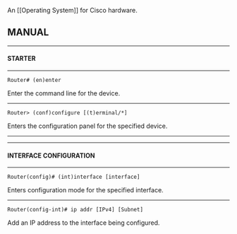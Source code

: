 An [[Operating System]] for Cisco hardware.
## MANUAL
****
#### STARTER
****

```cisco
Router# (en)enter
```
Enter the command line for the device.

****

```cisco
Router> (conf)configure [(t)erminal/*]
```
Enters the configuration panel for the specified device.

****


****
#### INTERFACE CONFIGURATION
****

```cisco
Router(config)# (int)interface [interface]
```
Enters configuration mode for the specified interface.

****

```cisco
Router(config-int)# ip addr [IPv4] [Subnet]
```
Add an IP address to the interface being configured.

